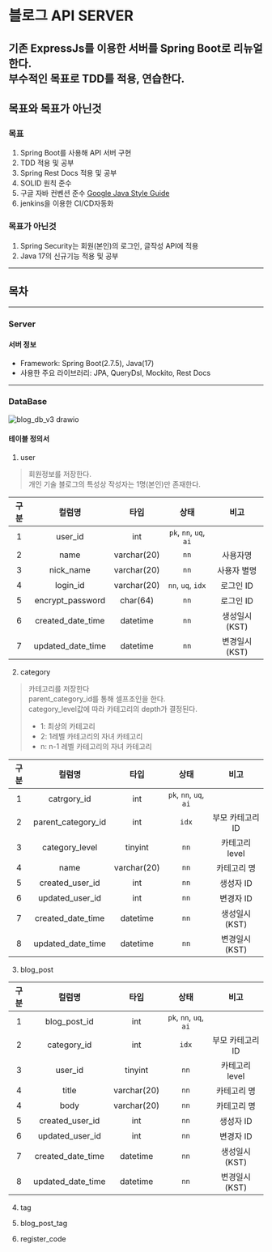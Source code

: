 # 블로그 API SERVER
기존 ExpressJs를 이용한 서버를 Spring Boot로 리뉴얼 한다.<br>
부수적인 목표로 TDD를 적용, 연습한다.
---

## 목표와 목표가 아닌것
### 목표
1. Spring Boot를 사용해 API 서버 구현
2. TDD 적용 및 공부
3. Spring Rest Docs 적용 및 공부
3. SOLID 원칙 준수
4. 구글 자바 컨벤션 준수 [Google Java Style Guide](https://google.github.io/styleguide/javaguide.html)
5. jenkins을 이용한 CI/CD자동화

### 목표가 아닌것
1. Spring Security는 회원(본인)의 로그인, 글작성 API에 적용
2. Java 17의 신규기능 적용 및 공부

---
## 목차

---
### Server

#### 서버 정보

- Framework: Spring Boot(2.7.5), Java(17)
- 사용한 주요 라이브러리: JPA, QueryDsl, Mockito, Rest Docs

---

### DataBase
![blog_db_v3 drawio](https://user-images.githubusercontent.com/26616293/203071531-525318a8-7db8-42f4-bb47-8c05a63fe7f3.png)

#### 테이블 정의서
1. user
> 회원정보를 저장한다.<br> 
> 개인 기술 블로그의 특성상 작성자는 1명(본인)만 존재한다.
> 
| 구분 |    컬럼명          |     타입      |           상태           |    비고     |
|:---:|:-----------------:|:-----------:|:----------------------:|:----------:|
|  1  |      user_id      |     int     | `pk`, `nn`, `uq`, `ai` |           |
|  2  |       name        | varchar(20) |          `nn`          |   사용자명  |
|  3  |     nick_name     | varchar(20) |          `nn`          |  사용자 별명 |
|  4  |     login_id      | varchar(20) |   `nn`, `uq`, `idx`    |  로그인 ID   |
|  5  |  encrypt_password |  char(64)   |          `nn`          |  로그인 ID   |
|  6  | created_date_time |  datetime   |          `nn`          | 생성일시(KST) |
|  7  | updated_date_time |  datetime   |          `nn`          | 변경일시(KST) |

2. category
> 카테고리를 저장한다<br>
> parent_category_id를 통해 셀프조인을 한다. <br>
> category_level값에 따라 카테고리의 depth가 결정된다.
> - 1: 최상의 카테고리
> - 2: 1레벨 카테고리의 자녀 카테고리
> - n: n-1 레벨 카테고리의 자녀 카테고리

| 구분  |      컬럼명        |     타입      |           상태           |     비고     |
|:---:|:------------------:|:-----------:|:----------------------:|:----------:|
|  1  |    catrgory_id     |     int     | `pk`, `nn`, `uq`, `ai` |            |
|  2  | parent_category_id |     int     |         `idx`          | 부모 카테고리 ID |
|  3  |   category_level   |   tinyint   |          `nn`          | 카테고리 level |
|  4  |        name        | varchar(20) |          `nn`          |   카테고리 명   |
|  5  |  created_user_id   |     int     |          `nn`          |   생성자 ID   |
|  6  |  updated_user_id   |     int     |          `nn`          |   변경자 ID   |
|  7  | created_date_time  |  datetime   |          `nn`          | 생성일시(KST)  |
|  8  | updated_date_time  |  datetime   |          `nn`          | 변경일시(KST)  |

3. blog_post
> 

| 구분  |      컬럼명        |     타입      |           상태           |     비고     |
|:---:|:------------------:|:-----------:|:----------------------:|:----------:|
|  1  |    blog_post_id     |     int     | `pk`, `nn`, `uq`, `ai` |            |
|  2  | category_id |     int     |         `idx`          | 부모 카테고리 ID |
|  3  |   user_id   |   tinyint   |          `nn`          | 카테고리 level |
|  4  |        title        | varchar(20) |          `nn`          |   카테고리 명   |
|  4  |        body        | varchar(20) |          `nn`          |   카테고리 명   |
|  5  |  created_user_id   |     int     |          `nn`          |   생성자 ID   |
|  6  |  updated_user_id   |     int     |          `nn`          |   변경자 ID   |
|  7  | created_date_time  |  datetime   |          `nn`          | 생성일시(KST)  |
|  8  | updated_date_time  |  datetime   |          `nn`          | 변경일시(KST)  |

4. tag

5. blog_post_tag

6. register_code

